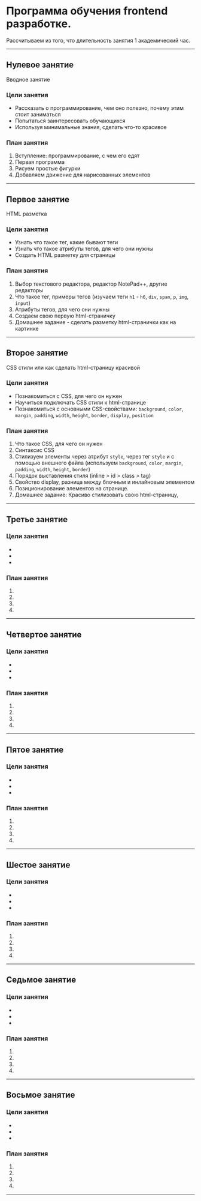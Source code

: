 # Программа обучения frontend разработке.

Рассчитываем из того, что длительность занятия 1 академический час.
___

## Нулевое занятие

Вводное занятие

### Цели занятия

* Рассказать о программирование, чем оно полезно, почему этим стоит заниматься
* Попытаться заинтересовать обучающихся
* Используя минимальные знания, сделать что-то красивое

### План занятия
1. Вступление: программирование, с чем его едят
2. Первая программа
3. Рисуем простые фигурки
4. Добавляем движение для нарисованных элементов
___

## Первое занятие

HTML разметка

### Цели занятия

* Узнать что такое тег, какие бывают теги
* Узнать что такое атрибуты тегов, для чего они нужны
* Создать HTML разметку для страницы

### План занятия

1. Выбор текстового редактора, редактор NotePad++, другие редакторы
2. Что такое тег, примеры тегов (изучаем теги `h1` - `h6`, `div`, `span`, `p`, `img`, `input`)
3. Атрибуты тегов, для чего они нужны
4. Создаем свою первую html-страничку
5. Домашнее задание - сделать разметку html-странички как на картинке
___

## Второе занятие

CSS стили или как сделать html-страницу красивой

### Цели занятия

* Познакомиться с CSS, для чего он нужен
* Научиться подключать CSS стили к html-странице
* Познакомиться с основными CSS-свойствами: `background`, `color`, `margin`, `padding`, `width`, `height`, `border`, `display`, `position`

### План занятия

1. Что такое CSS, для чего он нужен
2. Синтаксис CSS
3. Стилизуем элементы через атрибут `style`, через тег `style` и с помощью внешнего файла (используем `background`, `color`, `margin`, `padding`, `width`, `height`, `border`)
4. Порядок выставления стиля (inline > id > class > tag)
5. Свойство display, разница между блочным и инлайновым элементом
6. Позиционирование элементов на странице.
7. Домашнее задание:
   Красиво стилизовать свою html-страницу, 
___

## Третье занятие

### Цели занятия

* 
* 
* 

### План занятия
1.
2.
3.
4.
___

## Четвертое занятие

### Цели занятия

* 
* 
* 

### План занятия
1. 
2. 
3. 
4. 
___

## Пятое занятие

### Цели занятия

* 
* 
* 

### План занятия
1. 
2. 
3. 
4. 
___

## Шестое занятие

### Цели занятия

* 
* 
* 

### План занятия
1. 
2. 
3. 
4. 
___

## Седьмое занятие

### Цели занятия

* 
* 
* 

### План занятия
1. 
2. 
3. 
4. 
___

## Восьмое занятие

### Цели занятия

* 
* 
* 

### План занятия
1. 
2. 
3. 
4. 
___



